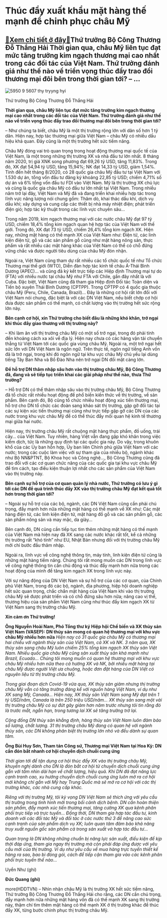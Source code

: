 Thúc đẩy xuất khẩu mặt hàng thế mạnh để chinh phục châu Mỹ
==========================================================

[:gift:Xem chi tiết ở đây:gift:](https://hddtvn.com/thuc-day-xuat-khau-mat-hang-the-manh-de-chinh-phuc-chau-my/)Thứ trưởng Bộ Công Thương Đỗ Thắng Hải Thời gian qua, châu Mỹ liên tục đạt mức tăng trưởng kim ngạch thương mại cao nhất trong các đối tác của Việt Nam. Thứ trưởng đánh giá như thế nào về triển vọng thúc đẩy trao đổi thương mại đôi bên trong thời gian tới? – …
--------------------------------------------------------------------------------------------------------------------------------------------------------------------------------------------------------------------------------------------------------------------





![5950 9 5607 thy tryyng hyi](https://haiquanonline.com.vn/stores/news_dataimages/anhntp/102020/05/16/in_article/5950_9-_5607_thY_trYYng_HYi.jpg?rt=20201006082419 "undefined")


Thứ trưởng Bộ Công Thương Đỗ Thắng Hải



**Thời gian qua, châu Mỹ liên tục đạt mức tăng trưởng kim ngạch thương mại cao nhất trong các đối tác của Việt Nam. Thứ trưởng đánh giá như thế nào về triển vọng thúc đẩy trao đổi thương mại đôi bên trong thời gian tới?**


– Như chúng ta biết, châu Mỹ là một thị trường rộng lớn với dân số hơn 1 tỷ dân. Hiện nay, hợp tác thương mại giữa Việt Nam – châu Mỹ có nhiều dấu hiệu khả quan. Đây cũng là một thị trường hết sức tiềm năng.





Châu Mỹ đóng vai trò quan trọng trong hoạt động thương mại quốc tế của Việt Nam, là một trong những thị trường XK và nhà đầu tư lớn nhất. 8 tháng năm 2020, trị giá XNK song phương đạt 69,26 tỷ USD, tăng 11,83%. Trong đó, XK đạt 54,94 tỷ USD, tăng 15,94%; NK đạt 14,33 tỷ USD, giảm 1,54%. Tính đến hết tháng 8/2020, có 28 quốc gia châu Mỹ đầu tư tại Việt Nam với 1.530 dự án, tổng vốn đầu tư đăng ký khoảng 22,85 tỷ USD; chiếm 4,71% số dự án và 6% tổng vốn đầu tư FDI vào Việt Nam. 
Mỹ là thị trường XK chủ lực và cũng là quốc gia châu Mỹ có đầu tư lớn nhất tại Việt Nam. Trong nhiều năm trở lại đây, Việt Nam và Mỹ đã và đang triển khai nhiều hợp tác trong lĩnh vực năng lượng nói chung gồm: Thăm dò, khai thác dầu khí, dịch vụ dầu khí; xây dựng và cung cấp các thiết bị nhà máy nhiệt điện; phát triển điện gió; hợp tác kỹ thuật trong các lĩnh vực chuyên sâu…






Trong năm 2019, kim ngạch thương mại với các nước châu Mỹ đạt 97 tỷ USD, chiếm 18,4% tổng kim ngạch quan hệ hợp tác của Việt Nam với thế giới. Trong đó, XK đạt 73 tỷ USD, chiếm 26,4% tổng kim ngạch XK. Hiện nay, những mặt hàng có thế mạnh XK của Việt Nam như: Điện tử, các linh kiện điện tử, gỗ và các sản phẩm gỗ cũng như mặt hàng nông sản, thực phẩm và rất nhiều các mặt hàng khác của Việt Nam có thể có chỗ đứng vững chắc và được người tiêu dùng của châu Mỹ đón nhận.


Ngoài ra, Việt Nam cũng tham dự rất nhiều các tổ chức quốc tế như Tổ chức Thương mại thế giới (WTO), Diễn đàn hợp tác kinh tế châu Á-Thái Bình Dương (APEC)… và cũng đã ký kết trực tiếp các Hiệp định Thương mại tự do (FTA) với nhiều nước tại châu Mỹ như FTA với Chile, gần đây nhất là với Cuba. Đặc biệt, Việt Nam cũng đã tham gia Hiệp định Đối tác Toàn diện và Tiến bộ xuyên Thái Bình Dương (CPTPP). Trong CPTPP có 4 quốc gia thuộc châu Mỹ (Peru, Chile, Canada, Brazil)… Đây là những cơ hội rất lớn đối với Việt Nam nói chung, đặc biệt là với các DN Việt Nam, nếu biết chớp cơ hội đưa được sản phẩm có thế mạnh, có chất lượng vào thị trường hết sức rộng lớn này.


**Bên cạnh cơ hội, xin Thứ trưởng cho biết đâu là những khó khăn, trở ngại khi thúc đẩy giao thương với thị trường này?**


– Khi làm ăn với thị trường châu Mỹ có một số trở ngại, trong đó phải tính đến khoảng cách xa xôi về địa lý. Hiện nay chưa có các hãng vận tải chuyển thẳng từ Việt Nam tới các quốc gia vùng châu Mỹ. Ngoài ra, một trở ngại hết sức lớn với DN Việt Nam là ngôn ngữ. Trên thực tế, ngôn ngữ tiếng Anh vốn đã là trở ngại, trong khi đó ngôn ngữ tại khu vực châu Mỹ chủ yếu lại dùng tiếng Tây Ban Nha và Bồ Đào Nha nên trở ngại DN đối mặt càng lớn.


**Để hỗ trợ DN thâm nhập sâu hơn vào thị trường châu Mỹ, Bộ Công Thương đã, đang và sẽ tiếp tục triển khai các giải pháp như thế nào, thưa Thứ trưởng?**


– Hỗ trợ DN có thể thâm nhập sâu vào thị trường châu Mỹ, Bộ Công Thương đã tổ chức rất nhiều hoạt động để phổ biến kiến thức về thị trường, về sản phẩm. Bên cạnh đó, Bộ cũng tổ chức nhiều hoạt động xúc tiến thương mại, hỗ trợ cho DN tổ chức các đoàn sang khảo sát thị trường, gặp gỡ đối tác tại các sự kiện xúc tiến thương mại cũng như trực tiếp gặp gỡ các DN của các nước trong khu vực châu Mỹ để có thể thúc đẩy mối quan hệ kinh tế thương mại giữa hai nước.


Hiện nay, thị trường châu Mỹ rất chuộng mặt hàng thực phẩm, đồ uống, trái cây… của Việt Nam. Tuy nhiên, hàng Việt vẫn đang gặp khó khăn trong việc kiểm dịch, tức là những quy định tại các quốc gia này. Do vậy, trong khuôn khổ của các Ủy ban hỗn hợp, Ủy ban liên Chính phủ giữa Việt Nam với các nước; trong các cuộc làm việc với sự tham gia của nhiều bộ, ngành khác như Bộ NN&PTNT, Bộ Khoa học và Công nghệ…, Bộ Công Thương cũng đã trao đổi với các cơ quan chức năng của các quốc gia tại khu vực châu Mỹ để tìm cách, tạo điều kiện thuận lợi nhất cho các sản phẩm của Việt Nam vào thị trường này.


**Bên cạnh sự hỗ trợ của cơ quan quản lý nhà nước, Thứ trưởng có lưu ý gì tới các DN để quá trình thúc đẩy XK vào thị trường châu Mỹ đạt kết quả tốt hơn trong thời gian tới?**


– Ngoài sự hỗ trợ của các bộ, ngành, các DN Việt Nam cũng cần phải chú trọng, đẩy mạnh hơn nữa những mặt hàng có thế mạnh về XK như: Các mặt hàng điện tử, các linh kiện điện tử, mặt hàng đồ gỗ và các sản phẩm gỗ, các sản phẩm nông sản và may mặc, da giày…


Bên cạnh đó, DN cũng cần tiếp tục tìm thêm những mặt hàng có thế mạnh của Việt Nam mà hiện nay đã XK sang các nước khác rất tốt, kể cả những thị trường rất “khó tính” như EU, Nhật Bản nhưng đối với thị trường châu Mỹ mới chỉ bước đầu thâm nhập.


Ngoài ra, lĩnh vực về công nghệ thông tin, máy tính, linh kiện điện tử cũng là những mặt hàng tiềm năng. Chúng tôi rất mong muốn các DN trong lĩnh vực về công nghệ thông tin cần chủ động và thúc đẩy mạnh hơn nữa trong các hoạt động của mình để tăng kim ngạch XK trong lĩnh vực này.


Với sự năng động của DN Việt Nam và sự hỗ trợ của các cơ quan, của Chính phủ Việt Nam, trong đó các bộ, ngành, địa phương, hiệp hội doanh nghiệp hết sức quan trọng, chắc chắn mặt hàng của Việt Nam khi vào thị trường châu Mỹ sẽ được phát triển và có chỗ đứng sâu hơn nữa; nâng cao vị thế, thương hiệu của sản phẩm Việt Nam cũng như thúc đẩy kim ngạch XK từ Việt Nam sang thị trường châu Mỹ.


**Xin cảm ơn Thứ trưởng!**





**Ông Nguyễn Hoài Nam, Phó Tổng thư ký Hiệp hội Chế biến và XK thủy sản Việt Nam (VASEP):** **DN thủy sản mong có quan hệ thương mại với khu vực châu Mỹ nhiều hơn nữa** 
*Hiện nay có 31 quốc gia châu Mỹ có thương mại hai chiều với ngành thủy sản của Việt Nam, cả XK và NK. 3 năm qua, XK thủy sản sang châu Mỹ luôn chiếm 25% tổng kim ngạch XK thủy sản Việt Nam. Nhiều quốc gia châu Mỹ cũng sản xuất thủy sản khá mạnh như Brazil, Ecuado… Chúng tôi mong muốn có quan hệ thương mại với khu vực châu Mỹ nhiều hơn nữa theo cả hướng XK và NK, bởi nhiều mặt hàng tại châu Mỹ được người Việt ưa chuộng, hoặc đơn đặt hàng của DN Việt có nguyên liệu từ thị trường châu Mỹ.*


*Trong giai đoạn dịch Covid-19 vừa qua, XK thủy sản giảm nhưng thị trường châu Mỹ vẫn có tăng trưởng đáng kể với nguồn hàng Việt Nam, ví dụ như XK sang Mỹ, Canada… Hiện nay, XK thủy sản Việt Nam sang Mỹ đạt trên 1 tỷ USD/năm, Canada là trên 250 triệu USD/năm… XK thủy sản sang một vài thị trường châu Mỹ có sự đứt gãy giảm hơn năm trước nhưng tôi tin rằng đó là trước mắt, ngắn hạn, trong tương lai XK sẽ tăng trưởng trở lại.*


*Cộng đồng DN thủy sản khẳng định, hàng thủy sản Việt Nam luôn đảm bảo số lượng, chất lượng. 31 thị trường châu Mỹ đang có quan hệ với ngành thủy sản, các DN không phân biệt thị trường lớn nhỏ và đều dành sự quan tâm.*


**Ông Bùi Huy Sơn, Tham tán Công sứ, Thương mại Việt Nam tại Hoa Kỳ: DN cần đón bắt nhanh cơ hội chuyển dịch chuỗi cung ứng**


*Thời gian tới để tận dụng cơ hội thúc đẩy XK vào thị trường châu Mỹ, khuyến nghị dành cho DN là đón bắt cơ hội từ chuyển dịch chuỗi cung ứng gắn với tầm nhìn dài hạn về chất lượng, hiệu quả. Khi DN đã đạt năng lực cạnh tranh cao, xu hướng chuyển dịch chuỗi cung ứng luôn mở ra cơ hội mới không chỉ gắn với Mỹ hay Trung Quốc mà sẽ mở ra cơ hội với các thị trường khác, các nhà cung cấp khác.*


*Riêng với thị trường Mỹ, tôi kỳ vọng DN Việt Nam sẽ thích ứng với yêu cầu thị trường trong tình hình mới trong bối cảnh dịch bệnh. DN cần hoàn thiện sản phẩm, đẩy mạnh xúc tiến thương mại, tăng cường XK qua kênh phân phối trực tiếp và trực tuyến… Đồng thời, DN tham gia hợp tác đầu tư, kinh doanh với các đối tác Mỹ và đối tác ở các nước thứ 3 để nâng cao sức cạnh tranh của sản phẩm dịch vụ XK; luôn quan tâm đảm bảo khả năng truy xuất nguồn gốc sản phẩm cả trong sản xuất và hợp tác đầu tư…*


*Quan trọng là DN không những chuẩn bị năng lực sản xuất, điều kiện để kịp thời đáp ứng, tham gia ngay thị trường mà còn phải đáp ứng được với yêu cầu mới của thị trường. Ví dụ như yêu cầu về mua hàng trực tuyến thiết kế hàng ra sao, bao bì đóng gói, cách để tiếp cận tham gia vào các kênh phân phối trực tuyến thế nào…*


Uyển Như (ghi)







**Đức Quang (ghi)**



more(HDDTVN) – Nhìn nhận châu Mỹ là thị trường XK hết sức tiềm năng, Thứ trưởng Bộ Công Thương Đỗ Thắng Hải cho rằng, các DN cần chú trọng, đẩy mạnh hơn nữa những mặt hàng vốn đã có thế mạnh XK sang thị trường này, thậm chí tìm thêm mặt hàng có thế mạnh XK ở thị trường khác để thúc đẩy XK, từng bước chinh phục thị trường châu Mỹ.

